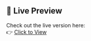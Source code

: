 ## 🚀 Live Preview

Check out the live version here:  
👉 [Click to View](https://chat-app-xi-opal.vercel.app/)
